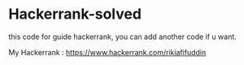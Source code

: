 # Hackerrank-solved
 this code for guide hackerrank, you can add another code if u want.

 My Hackerrank : https://www.hackerrank.com/rikiafifuddin
